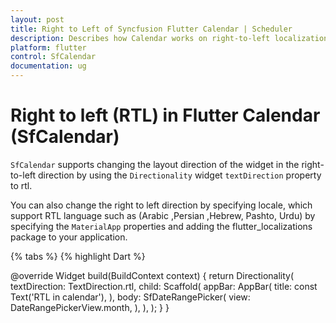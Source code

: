 ```yaml
---
layout: post
title: Right to Left of Syncfusion Flutter Calendar | Scheduler
description: Describes how Calendar works on right-to-left localization in Flutter Calendar(SfCalendar) | Scheduler
platform: flutter
control: SfCalendar
documentation: ug
---
```


# Right to left (RTL) in Flutter Calendar (SfCalendar)
`SfCalendar` supports changing the layout direction of the widget in the right-to-left direction by using the `Directionality` widget `textDirection` property to rtl.

You can also change the right to left direction by specifying locale, which support RTL language such as (Arabic ,Persian ,Hebrew, Pashto, Urdu) by specifying the `MaterialApp` properties and adding the flutter_localizations package to your application.

{% tabs %}
{% highlight Dart %}

@override
Widget build(BuildContext context) {
        return Directionality(
            textDirection: TextDirection.rtl,
            child: Scaffold(
                appBar: AppBar(
                title: const Text('RTL in calendar'),
            ),
            body: SfDateRangePicker(
            view: DateRangePickerView.month,
             ),
         ),
      );
   }
}

